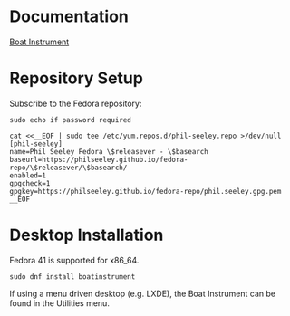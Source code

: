 # Documentation

[Boat Instrument](https://philseeley.github.io/docs/boatinstrument/main.md)

# Repository Setup

Subscribe to the Fedora repository:

```shell
sudo echo if password required

cat <<__EOF | sudo tee /etc/yum.repos.d/phil-seeley.repo >/dev/null
[phil-seeley]
name=Phil Seeley Fedora \$releasever - \$basearch
baseurl=https://philseeley.github.io/fedora-repo/\$releasever/\$basearch/
enabled=1
gpgcheck=1
gpgkey=https://philseeley.github.io/fedora-repo/phil.seeley.gpg.pem
__EOF
```

# Desktop Installation

Fedora 41 is supported for x86_64.

```shell
sudo dnf install boatinstrument
```

If using a menu driven desktop (e.g. LXDE), the Boat Instrument can be found in the Utilities menu.

